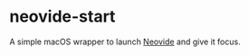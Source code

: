 # neovide-start

A simple macOS wrapper to launch [Neovide](https://github.com/neovide/neovide) and give it focus.
